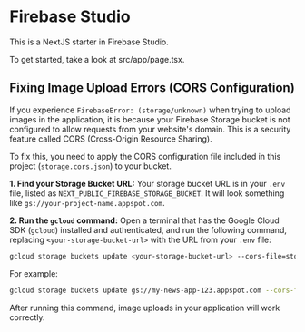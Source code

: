 # Firebase Studio

This is a NextJS starter in Firebase Studio.

To get started, take a look at src/app/page.tsx.

## Fixing Image Upload Errors (CORS Configuration)

If you experience `FirebaseError: (storage/unknown)` when trying to upload images in the application, it is because your Firebase Storage bucket is not configured to allow requests from your website's domain. This is a security feature called CORS (Cross-Origin Resource Sharing).

To fix this, you need to apply the CORS configuration file included in this project (`storage.cors.json`) to your bucket.

**1. Find your Storage Bucket URL:**
   Your storage bucket URL is in your `.env` file, listed as `NEXT_PUBLIC_FIREBASE_STORAGE_BUCKET`. It will look something like `gs://your-project-name.appspot.com`.

**2. Run the `gcloud` command:**
   Open a terminal that has the Google Cloud SDK (`gcloud`) installed and authenticated, and run the following command, replacing `<your-storage-bucket-url>` with the URL from your `.env` file:

   ```sh
   gcloud storage buckets update <your-storage-bucket-url> --cors-file=storage.cors.json
   ```

   For example:
   ```sh
   gcloud storage buckets update gs://my-news-app-123.appspot.com --cors-file=storage.cors.json
   ```

After running this command, image uploads in your application will work correctly.
